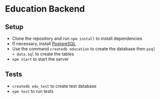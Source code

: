# Education Backend

## Setup

- Clone the repository and run `npm install` to install dependencies
- If necessary, install [PostgreSQL](https://www.postgresql.org/download/)
- Use the command `createdb education` to create the database then `psql < data.sql` to create the tables
- `npm start` to start the server

## Tests

- `createdb edu_test` to create test database
- `npm test` to run tests
